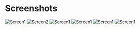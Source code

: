 # Screenshots

![Screen1](/screenshots/Screenshot_2016-10-30-17-42-11.png?raw=true "Screenshot 1") ![Screen2](/screenshots/Screenshot_2016-10-30-17-42-24.png?raw=true "Screenshot 2")
![Screen1](/screenshots/Screenshot_2016-10-30-17-42-33.png?raw=true "Screenshot 3") ![Screen1](/screenshots/Screenshot_2016-10-30-18-58-58.png?raw=true "Screenshot 4")
![Screen1](/screenshots/Screenshot_2016-10-30-18-59-06.png?raw=true "Screenshot 5") ![Screen1](/screenshots/Screenshot_2016-10-30-18-59-11.png?raw=true "Screenshot 6")
